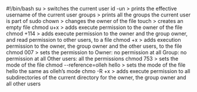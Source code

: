 #!/bin/bash
su > switches the current user
id -un > prints the effective username of the current user
groups > prints all the groups the current user is part of
sudo chown > changes the owner of the file
touch > creates an empty file
chmod u+x  > adds execute permission to the owner of the file
chmod +114 > adds execute permission to the owner and the group owner, and read permission to other users, to a file
chmod +x > adds execution permission to the owner, the group owner and the other users, to the file
chmod 007 > sets the permission to Owner: no permission at all
Group: no permission at all
Other users: all the permissions
chmod 753 > sets the mode of the file
chmod --reference=olleh hello  > sets the mode of the file hello the same as olleh’s mode
chmo -R +x  > adds execute permission to all subdirectories of the current directory for the owner, the group owner and all other users
